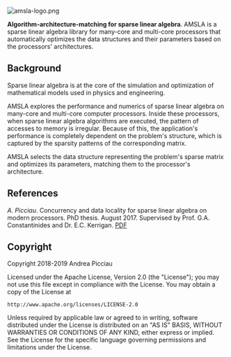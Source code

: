 ![amsla-logo.png](https://i.postimg.cc/QdpfZ4Rn/amsla-logo.png)

**Algorithm-architecture-matching for sparse linear algebra**. AMSLA is 
a sparse linear algebra library for many-core and multi-core processors that
automatically optimizes the data structures and their parameters based on the
processors' architectures.

## Background

Sparse linear algebra is at the core of the simulation and optimization of
mathematical models used in physics and engineering.

AMSLA explores the performance and numerics of sparse linear algebra on
many-core and multi-core computer processors. Inside these processors, when
sparse linear algebra algorithms are executed, the pattern of accesses to
memory is irregular. Because of this, the application's performance is
completely dependent on the problem's structure, which is captured by the
sparsity patterns of the corresponding matrix.

AMSLA selects the data structure representing the problem's sparse matrix and
optimizes its parameters, matching them to the processor's architecture.

## References

*A. Picciau*. Concurrency and data locality for sparse linear algebra on modern
processors. PhD thesis. August 2017. Supervised by Prof. G.A.  Constantinides
and Dr. E.C. Kerrigan. 
[PDF](https://spiral.imperial.ac.uk/handle/10044/1/58884)

## Copyright

Copyright 2018-2019 Andrea Picciau

Licensed under the Apache License, Version 2.0 (the "License"); you may not use
this file except in compliance with the License.  You may obtain a copy of the
License at

    http://www.apache.org/licenses/LICENSE-2.0

Unless required by applicable law or agreed to in writing, software distributed
under the License is distributed on an "AS IS" BASIS, WITHOUT WARRANTIES OR
CONDITIONS OF ANY KIND, either express or implied.  See the License for the
specific language governing permissions and limitations under the License. 
